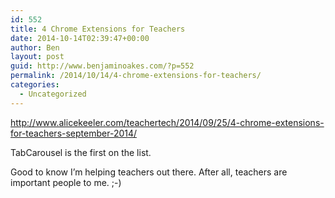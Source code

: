 ```yaml
---
id: 552
title: 4 Chrome Extensions for Teachers
date: 2014-10-14T02:39:47+00:00
author: Ben
layout: post
guid: http://www.benjaminoakes.com/?p=552
permalink: /2014/10/14/4-chrome-extensions-for-teachers/
categories:
  - Uncategorized
---
```

<http://www.alicekeeler.com/teachertech/2014/09/25/4-chrome-extensions-for-teachers-september-2014/>

TabCarousel is the first on the list. 

Good to know I&#8217;m helping teachers out there. After all, teachers are important people to me. ;-)